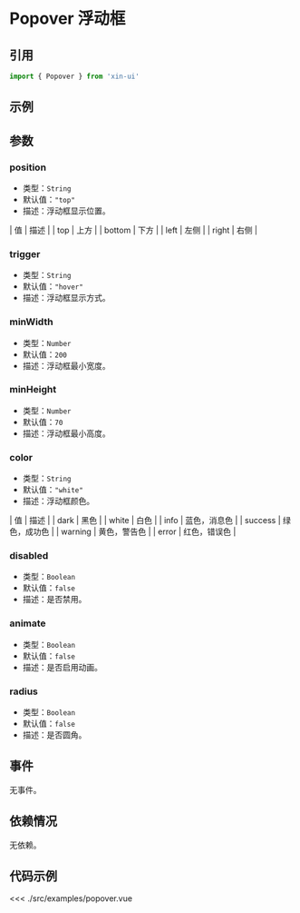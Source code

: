 # Popover 浮动框

## 引用
```js
import { Popover } from 'xin-ui'
```

## 示例
<example-popover/>

## 参数

### position

* 类型：`String`
* 默认值：`"top"`
* 描述：浮动框显示位置。

| 值 | 描述 |
| top | 上方 |
| bottom | 下方 |
| left | 左侧 |
| right | 右侧 |

### trigger

* 类型：`String`
* 默认值：`"hover"`
* 描述：浮动框显示方式。

### minWidth

* 类型：`Number`
* 默认值：`200`
* 描述：浮动框最小宽度。

### minHeight

* 类型：`Number`
* 默认值：`70`
* 描述：浮动框最小高度。

### color

* 类型：`String`
* 默认值：`"white"`
* 描述：浮动框颜色。

| 值 | 描述 |
| dark | 黑色 |
| white | 白色 |
| info | 蓝色，消息色 |
| success | 绿色，成功色 |
| warning | 黄色，警告色 |
| error | 红色，错误色 |

### disabled

* 类型：`Boolean`
* 默认值：`false`
* 描述：是否禁用。

### animate

* 类型：`Boolean`
* 默认值：`false`
* 描述：是否启用动画。

### radius

* 类型：`Boolean`
* 默认值：`false`
* 描述：是否圆角。

## 事件

无事件。

## 依赖情况

无依赖。

## 代码示例
<<< ./src/examples/popover.vue






